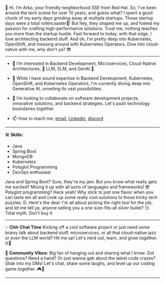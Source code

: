 👋 Hi, I’m Arko, your friendly neighborhood SSE from Red Hat. So, I've been around the tech scene for over 10 years, and guess what? I spent a good chunk of my early days grinding away at multiple startups. Those startup days were a total rollercoaster🎢! But hey, they shaped me up,  and fueled my passion for crafting high-performance solutions. Trust me, nothing teaches you more than the startup hustle. Fast forward to today, with that edge, I love architecting  backend stuff. And oh, I'm pretty deep into Kubernetes, OpenShift, and messing around with Kubernetes Operators. Dive into cloud-native with me, why don't ya? 😎


---

- 👀 I’m interested in Backend Development, Microservices, Cloud-Native Architectures, 🤖 LLM, SLM, and GenAI 🤖.

- 🌱 While I have sound expertise in Backend Development, Kubernetes, OpenShift, and Kubernetes Operators, I'm currently diving deep into Generative AI, unveiling its vast possibilities.

- 💞️  I’m looking to collaborate on software development projects, innovative solutions, and backend strategies. Let's push technology boundaries together.

- 📫 How to reach me:  [email](apb@live.in), [Linkedin](www.linkedin.com/in/arkaprovo-bhattacharjee-3b96a496), [discord](arko_71)

---




🛠️ **Skills:** 

- Java 
- Spring Boot 
- MongoDB 
- Kubernetes
- Polyglot Programming
- DevOps enthusiast

Java and Spring Boot? Sure, they're my jam. But you know what really gets me excited? Mixing it up with all sorts of languages and frameworks! 😎 Polyglot programming? Heck yeah! Why stick to just one flavor when you can taste em all and cook up some really cool solutions to those tricky tech puzzles :D.  Here's the deal: I'm all about picking the right tool for the job, and let me tell ya, anyone selling you a one-size-fits-all silver bullet? 😏 Total myth. Don't buy it.

---

💡 **Chit-Chat Time**
Kicking off a cool software project or just need some brainy talk about backend stuff, microservices, or all that cloud-native jazz or even the LLM world? Hit me up! Let's nerd out, learn, and grow together. 🤓🚀

🤝 **Community Vibes:**
Big fan of hanging out and sharing what I know. Got questions? Need a hand? Or just wanna gab about the latest code crazes? Slide into my DMs! Let's chat, share some laughs, and level up our coding game together. 🎮💬


<!---
arkaprovob/arkaprovob is a ✨ special ✨ repository because its `README.md` (this file) appears on your GitHub profile.
You can click the Preview link to take a look at your changes.
--->

---

